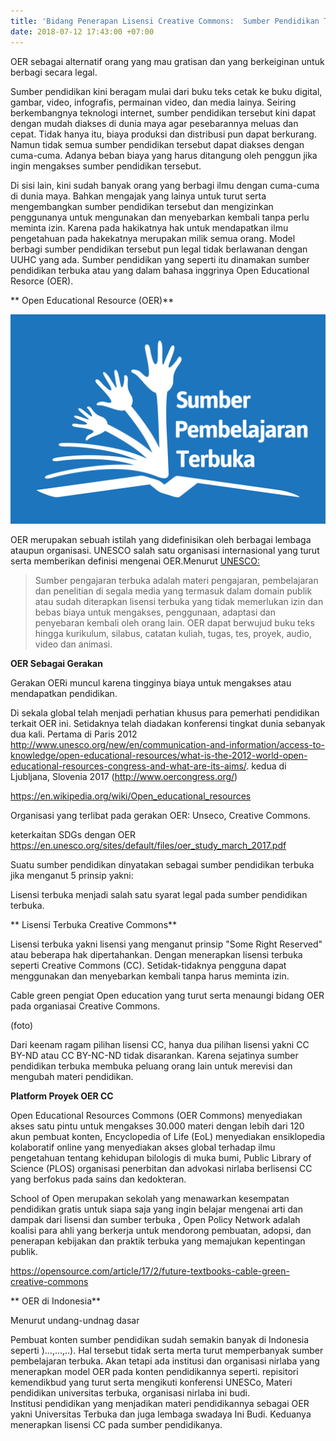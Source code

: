 ```yaml
---
title: 'Bidang Penerapan Lisensi Creative Commons:  Sumber Pendidikan Terbuka'
date: 2018-07-12 17:43:00 +07:00
---
```


OER sebagai alternatif orang yang mau gratisan dan yang berkeiginan untuk berbagi secara legal.

Sumber pendidikan kini beragam mulai dari buku teks cetak ke buku digital, gambar, video,  infografis, permainan video, dan media lainya. Seiring berkembangnya teknologi internet, sumber pendidikan  tersebut kini dapat dengan mudah diakses di dunia maya agar pesebarannya meluas dan cepat. Tidak hanya itu, biaya produksi dan distribusi pun dapat berkurang. Namun tidak semua sumber pendidikan tersebut dapat diakses dengan cuma-cuma. Adanya beban biaya yang harus ditangung oleh penggun jika ingin mengakses sumber pendidikan tersebut. 

Di sisi lain, kini sudah banyak orang yang berbagi ilmu dengan cuma-cuma di dunia maya. Bahkan mengajak yang lainya untuk turut serta mengembangkan sumber pendidikan tersebut dan mengizinkan penggunanya untuk mengunakan dan menyebarkan kembali tanpa perlu meminta izin.  Karena pada hakikatnya hak untuk mendapatkan ilmu pengetahuan pada hakekatnya merupakan milik semua orang. Model berbagi sumber pendidikan tersebut pun legal tidak berlawanan dengan UUHC yang ada.  Sumber pendidikan yang seperti itu dinamakan sumber pendidikan terbuka atau yang dalam bahasa inggrinya Open Educational Resorce (OER). 

** Open Educational Resource (OER)**

![OER_in_Indonesian_Sumber_Pembelajaran_Terbuka_Logo.jpg](/uploads/OER_in_Indonesian_Sumber_Pembelajaran_Terbuka_Logo.jpg)

OER merupakan sebuah istilah yang didefinisikan oleh berbagai lembaga ataupun organisasi. UNESCO salah satu organisasi internasional yang turut serta memberikan definisi mengenai OER.Menurut [UNESCO:](http://http://www.unesco.org/new/en/communication-and-information/access-to-knowledge/open-educational-resources/what-are-open-educational-resources-oers/)

> Sumber pengajaran terbuka adalah materi pengajaran, pembelajaran dan penelitian di segala media yang termasuk dalam domain publik atau sudah diterapkan lisensi terbuka yang tidak memerlukan izin dan bebas biaya untuk mengakses, penggunaan, adaptasi dan penyebaran kembali oleh orang lain. OER dapat berwujud buku teks hingga kurikulum, silabus, catatan kuliah, tugas, tes, proyek, audio, video dan animasi.

**OER Sebagai Gerakan**

Gerakan OERi muncul karena tingginya biaya untuk mengakses atau mendapatkan pendidikan.

Di sekala global telah menjadi perhatian khusus para pemerhati pendidikan terkait OER ini. Setidaknya telah diadakan konferensi tingkat dunia sebanyak dua kali. Pertama di Paris 2012 http://www.unesco.org/new/en/communication-and-information/access-to-knowledge/open-educational-resources/what-is-the-2012-world-open-educational-resources-congress-and-what-are-its-aims/.  kedua di Ljubljana, Slovenia 2017   (http://www.oercongress.org/)

https://en.wikipedia.org/wiki/Open_educational_resources

Organisasi yang terlibat pada gerakan OER: Unseco, Creative Commons. 

keterkaitan SDGs dengan OER https://en.unesco.org/sites/default/files/oer_study_march_2017.pdf

Suatu sumber pendidikan dinyatakan sebagai sumber pendidikan terbuka jika menganut 5 prinsip yakni:

Lisensi terbuka menjadi salah satu syarat legal pada sumber pendidikan terbuka.

** Lisensi Terbuka Creative Commons**

Lisensi terbuka yakni lisensi yang menganut prinsip "Some Right Reserved"  atau beberapa hak dipertahankan. Dengan menerapkan lisensi terbuka seperti Creative Commons (CC). Setidak-tidaknya pengguna dapat menggunakan dan menyebarkan kembali tanpa harus meminta izin.

Cable green pengiat Open education yang turut serta menaungi bidang OER pada organiasai Creative Commons. 

\(foto)

Dari keenam ragam  pilihan lisensi CC, hanya dua pilihan lisensi yakni CC BY-ND atau  CC BY-NC-ND tidak disarankan. Karena sejatinya sumber pendidikan terbuka membuka peluang orang lain untuk merevisi dan mengubah materi pendidikan.

**Platform Proyek OER CC**

Open Educational Resources Commons (OER Commons) menyediakan akses satu pintu untuk mengakses 30.000 materi dengan lebih dari 120 akun pembuat konten, Encyclopedia of Life (EoL) menyediakan ensiklopedia kolaboratif online yang menyediakan akses global terhadap ilmu pengetahuan tentang kehidupan bilologis di muka bumi,  Public Library of Science (PLOS) organisasi  penerbitan dan advokasi nirlaba berlisensi CC yang berfokus pada sains dan kedokteran.

School of Open merupakan sekolah yang menawarkan kesempatan  pendidikan gratis untuk siapa saja yang ingin belajar mengenai arti dan dampak dari lisensi dan sumber terbuka , Open Policy Network adalah  koalisi para ahli yang berkerja untuk mendorong pembuatan, adopsi, dan penerapan kebijakan dan praktik terbuka yang memajukan kepentingan publik.

https://opensource.com/article/17/2/future-textbooks-cable-green-creative-commons

** OER  di  Indonesia**

Menurut undang-undnag dasar 

Pembuat konten sumber pendidikan sudah semakin banyak di Indonesia seperti )...,...,..). Hal tersebut tidak serta merta turut memperbanyak  sumber pembelajaran terbuka. Akan tetapi ada institusi dan organisasi nirlaba yang menerapkan model OER pada konten pendidikannya seperti. repisitori kemendikbud yang turut serta mengikuti konferensi UNESCo, Materi pendidikan universitas terbuka, organisasi nirlaba ini budi.  
Institusi pendidikan yang menjadikan materi pendidikannya sebagai OER yakni  Universitas Terbuka dan juga lembaga swadaya  Ini Budi. Keduanya menerapkan lisensi CC pada sumber pendidikanya.